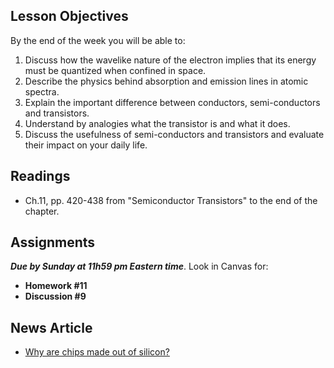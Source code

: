 Lesson Objectives
-----------------

By the end of the week you will be able to:

1. Discuss how the wavelike nature of the electron implies that its energy must be quantized when confined in space.
2. Describe the physics behind absorption and emission lines in atomic spectra.
3. Explain the important difference between conductors, semi-conductors and transistors.
4. Understand by analogies what the transistor is and what it does.
5. Discuss the usefulness of semi-conductors and transistors and evaluate their impact on your daily life.

Readings
--------

- Ch.11, pp. 420-438 from "Semiconductor Transistors" to the end of the chapter.

Assignments
-----------

_**Due by Sunday at 11h59 pm Eastern time**_. Look in Canvas for:

- **Homework #11**
- **Discussion #9**

News Article
------------

- [Why are chips made out of silicon?](https://www.extremetech.com/extreme/208501-what-is-silicon-and-why-are-computer-chips-made-from-it)
